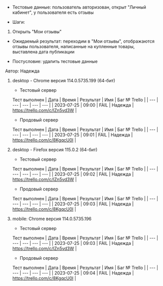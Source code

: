 * Тестовые данные: пользователь авторизован, открыт "Личный кабинет", у пользователя есть отзывы

* Шаги:
1.	Открыть "Мои отзывы"

* Ожидаемый результат: переходим в "Мои отзывы", отображаются отзывы пользователя, написанные на купленные товары, выставлена дата публикации

* Постусловие: удалить тестовые данные

Автор: Надежда

1) desktop - Chrome версия 114.0.5735.199 (64-бит)

	* Тестовый сервер 

	Тест выполнен
	| Дата | Время | Результат | Имя | Баг № Trello |
	| --- | --- | --- | --- | --- |
	| 2023-07-25 | 09:00 | FAIL	 | Надежда | https://trello.com/c/IZn5vd3W | 

	* Продовый сервер

	Тест выполнен
	| Дата | Время | Результат | Имя | Баг № Trello |
	| --- | --- | --- | --- | --- |
	| 2023-07-25 | 09:01 | FAIL | Надежда | https://trello.com/c/8KgqcU0I | 

2) desktop - Firefox версия 115.0.2 (64-бит)

	* Тестовый сервер 

	Тест выполнен
	| Дата | Время | Результат | Имя | Баг № Trello |
	| --- | --- | --- | --- | --- |
	| 2023-07-25 | 09:02 | FAIL | Надежда | https://trello.com/c/IZn5vd3W | 

	* Продовый сервер 

	Тест выполнен
	| Дата | Время | Результат | Имя | Баг № Trello |
	| --- | --- | --- | --- | --- |
	| 2023-07-25 | 09:03 | FAIL | Надежда | https://trello.com/c/8KgqcU0I | 

3) mobile: Chrome версия 114.0.5735.196

	* Тестовый сервер 

	Тест выполнен
	| Дата | Время | Результат | Имя | Баг № Trello |
	| --- | --- | --- | --- | --- |
	| 2023-07-25 | 09:03 | FAIL | Надежда | https://trello.com/c/IZn5vd3W | 

	* Продовый сервер 

	Тест выполнен
	| Дата | Время | Результат | Имя | Баг № Trello |
	| --- | --- | --- | --- | --- |
	| 2023-07-25 | 09:04 | FAIL | Надежда | https://trello.com/c/8KgqcU0I |